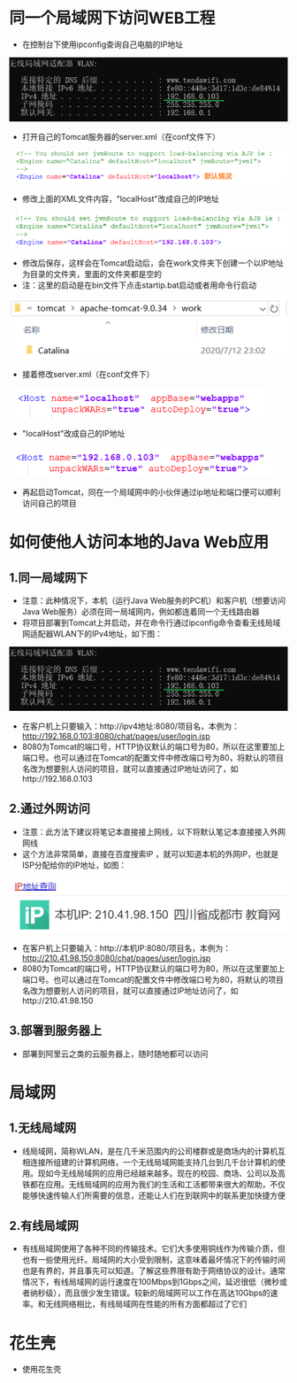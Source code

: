 # 同一个局域网下访问WEB工程

- 在控制台下使用ipconfig查询自己电脑的IP地址

![image-20200712225556064](图片.assets/image-20200712225556064.png)

- 打开自己的Tomcat服务器的server.xml（在conf文件下）

![image-20200712225726160](图片.assets/image-20200712225726160.png)

- 修改上面的XML文件内容，"localHost"改成自己的IP地址

![image-20200712225839631](图片.assets/image-20200712225839631.png)

- 修改后保存，这样会在Tomcat启动后，会在work文件夹下创建一个以IP地址为目录的文件夹，里面的文件夹都是空的
- 注：这里的启动是在bin文件下点击startip.bat启动或者用命令行启动

![image-20200712230530990](图片.assets/image-20200712230530990.png)

- 接着修改server.xml（在conf文件下）

![image-20200712230615267](图片.assets/image-20200712230615267.png)

- "localHost"改成自己的IP地址

![image-20200712230636332](图片.assets/image-20200712230636332.png)

- 再起启动Tomcat，同在一个局域网中的小伙伴通过ip地址和端口便可以顺利访问自己的项目

# 如何使他人访问本地的Java Web应用

## 1.同一局域网下

- 注意：此种情况下，本机（运行Java Web服务的PC机）和客户机（想要访问Java Web服务）必须在同一局域网内，例如都连着同一个无线路由器
- 将项目部署到Tomcat上并启动，并在命令行通过ipconfig命令查看无线局域网适配器WLAN下的IPv4地址，如下图：

![image-20200712225556064](图片.assets/image-20200712225556064.png)

- 在客户机上只要输入：http://ipv4地址:8080/项目名，本例为：http://192.168.0.103:8080/chat/pages/user/login.jsp
- 8080为Tomcat的端口号，HTTP协议默认的端口号为80，所以在这里要加上端口号。也可以通过在Tomcat的配置文件中修改端口号为80，将默认的项目名改为想要别人访问的项目，就可以直接通过IP地址访问了，如http://192.168.0.103

## 2.通过外网访问

- 注意：此方法下建议将笔记本直接接上网线，以下将默认笔记本直接接入外网网线
- 这个方法非常简单，直接在百度搜索IP ，就可以知道本机的外网IP，也就是ISP分配给你的IP地址，如图：

![image-20200712233419979](图片.assets/image-20200712233419979.png)

- 在客户机上只要输入：http://本机IP:8080/项目名，本例为：http://210.41.98.150:8080/chat/pages/user/login.jsp
- 8080为Tomcat的端口号，HTTP协议默认的端口号为80，所以在这里要加上端口号。也可以通过在Tomcat的配置文件中修改端口号为80，将默认的项目名改为想要别人访问的项目，就可以直接通过IP地址访问了，如http://210.41.98.150

## 3.部署到服务器上

- 部署到阿里云之类的云服务器上，随时随地都可以访问

# 局域网

## 1.无线局域网

- 线局域网，简称WLAN，是在几千米范围内的公司楼群或是商场内的计算机互相连接所组建的计算机网络，一个无线局域网能支持几台到几千台计算机的使用。现如今无线局域网的应用已经越来越多。现在的校园、商场、公司以及高铁都在应用。无线局域网的应用为我们的生活和工活都带来很大的帮助，不仅能够快速传输人们所需要的信息，还能让人们在到联网中的联系更加快捷方便

## 2.有线局域网

- 有线局域网使用了各种不同的传输技术。它们大多使用铜线作为传输介质，但也有一些使用光纤。局域网的大小受到限制，这意味着最坏情况下的传输时间也是有界的，并且事先可以知道。了解这些界限有助于网络协议的设计。通常情况下，有线局域网的运行速度在100Mbps到1Gbps之间，延迟很低（微秒或者纳秒级），而且很少发生错误。较新的局域网可以工作在高达10Gbps的速率。和无线网络相比，有线局域网在性能的所有方面都超过了它们

# 花生壳

- 使用花生壳